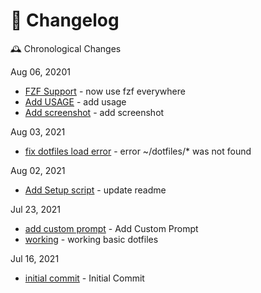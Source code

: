 # 📅 Changelog

🕰️ Chronological Changes

<!-- * [title](commit-hash) - desc [pr](ifany) or [issue](ifany) -->

Aug 06, 20201
* [FZF Support](https://github.com/sujaykumarh/dotfiles/commit/60c218525d6ef84fe21a0eff4cc944e11af4c40f) - now use fzf everywhere
* [Add USAGE](https://github.com/sujaykumarh/dotfiles/commit/87d2b1eb841518e18441d948b285c1f58538a09a) - add usage
* [Add screenshot](https://github.com/sujaykumarh/dotfiles/commit/6101df11fd65046eec40dfb40aef3b38332f317f) - add screenshot

Aug 03, 2021
* [fix dotfiles load error](https://github.com/sujaykumarh/dotfiles/commit/076b2180d3554ab65aa77a10c0ee4ececbe35e05) - error ~/dotfiles/* was not found

Aug 02, 2021
* [Add Setup script](https://github.com/sujaykumarh/dotfiles/commit/e2081b72324af17f04ba93973c5b375b25da6b3e) - update readme

Jul 23, 2021
* [add custom prompt](https://github.com/sujaykumarh/dotfiles/commit/868e6ff5d9b095eb1e8357b2fd917d9fcb9fdcec) - Add Custom Prompt
* [working](https://github.com/sujaykumarh/dotfiles/commit/4cd3560c89c9abcf774c452daf139118542edef9) - working basic dotfiles

Jul 16, 2021
* [initial commit]() - Initial Commit